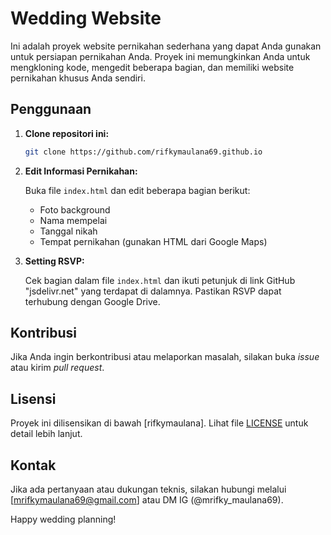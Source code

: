 # Wedding Website

Ini adalah proyek website pernikahan sederhana yang dapat Anda gunakan untuk persiapan pernikahan Anda. Proyek ini memungkinkan Anda untuk mengkloning kode, mengedit beberapa bagian, dan memiliki website pernikahan khusus Anda sendiri.

## Penggunaan

1. **Clone repositori ini:**

    ```bash
    git clone https://github.com/rifkymaulana69.github.io
    ```

2. **Edit Informasi Pernikahan:**

    Buka file `index.html` dan edit beberapa bagian berikut:
   
   - Foto background
   - Nama mempelai
   - Tanggal nikah
   - Tempat pernikahan (gunakan HTML dari Google Maps)

3. **Setting RSVP:**

    Cek bagian <!-- RSVP --> dalam file `index.html` dan ikuti petunjuk di link GitHub "jsdelivr.net" yang terdapat di dalamnya. Pastikan RSVP dapat terhubung dengan Google Drive.

## Kontribusi

Jika Anda ingin berkontribusi atau melaporkan masalah, silakan buka _issue_ atau kirim _pull request_.

## Lisensi

Proyek ini dilisensikan di bawah [rifkymaulana]. Lihat file [LICENSE](LICENSE) untuk detail lebih lanjut.

## Kontak

Jika ada pertanyaan atau dukungan teknis, silakan hubungi melalui [mrifkymaulana69@gmail.com] atau DM IG (@mrifky_maulana69).

Happy wedding planning!
